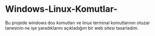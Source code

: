 # Windows-Linux-Komutlar-
Bu projede windows dos komutları ve linux terminal komutlarının otuzar tanesinin ne işe yaradıklarını açıkladığım bir web sitesi tasarladım. 
